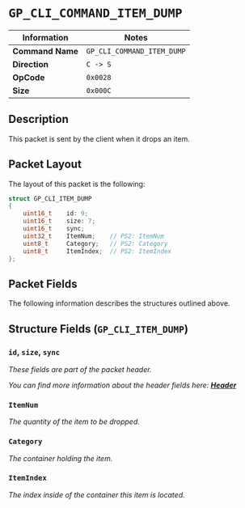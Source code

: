 # `GP_CLI_COMMAND_ITEM_DUMP`

| Information               | Notes |
|---                        |---    |
| **Command Name**          | `GP_CLI_COMMAND_ITEM_DUMP` |
| **Direction**             | `C -> S` |
| **OpCode**                | `0x0028` |
| **Size**                  | `0x000C` |

## Description

This packet is sent by the client when it drops an item.

## Packet Layout

The layout of this packet is the following:

```cpp
struct GP_CLI_ITEM_DUMP
{
    uint16_t    id: 9;
    uint16_t    size: 7;
    uint16_t    sync;
    uint32_t    ItemNum;    // PS2: ItemNum
    uint8_t     Category;   // PS2: Category
    uint8_t     ItemIndex;  // PS2: ItemIndex
};
```

## Packet Fields

The following information describes the structures outlined above.

## Structure Fields (`GP_CLI_ITEM_DUMP`)

### `id`, `size`, `sync`

_These fields are part of the packet header._

_You can find more information about the header fields here: [**Header**](/world/HEADER.md)_

### `ItemNum`

_The quantity of the item to be dropped._

### `Category`

_The container holding the item._

### `ItemIndex`

_The index inside of the container this item is located._
